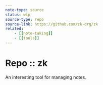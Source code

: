 ```yaml
---
note-type: source
status: wip
source-type: repo
source-link: https://github.com/zk-org/zk
related:
    - [[note-taking]]
    - [[tools]]
---
```


# Repo :: zk

An interesting tool for managing notes.
